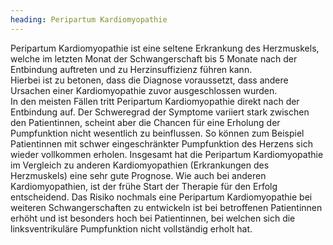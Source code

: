 ```yaml
---
heading: Peripartum Kardiomyopathie
---
```


Peripartum Kardiomyopathie ist eine seltene Erkrankung des Herzmuskels, welche im letzten Monat der Schwangerschaft bis 5 Monate nach der Entbindung auftreten und zu Herzinsuffizienz führen kann.  
Hierbei ist zu betonen, dass die Diagnose voraussetzt, dass andere Ursachen einer Kardiomyopathie zuvor ausgeschlossen wurden.  
In den meisten Fällen tritt Peripartum Kardiomyopathie direkt nach der Entbindung auf. 
Der Schweregrad der Symptome variiert stark zwischen den Patientinnen, scheint aber die Chancen für eine Erholung der Pumpfunktion nicht wesentlich zu beinflussen.
So können zum Beispiel Patientinnen mit schwer eingeschränkter Pumpfunktion des Herzens sich wieder vollkommen erholen. 
Insgesamt hat die Peripartum Kardiomyopathie im Vergleich zu anderen Kardiomyopathien (Erkrankungen des Herzmuskels) eine sehr gute Prognose. 
Wie auch bei anderen Kardiomyopathien, ist der frühe Start der Therapie für den Erfolg entscheidend. 
Das Risiko nochmals eine Peripartum Kardiomyopathie bei weiteren Schwangerschaften zu entwickeln ist bei betroffenen Patientinnen erhöht und ist besonders hoch bei Patientinnen, bei welchen sich die linksventrikuläre Pumpfunktion nicht vollständig erholt hat. 
